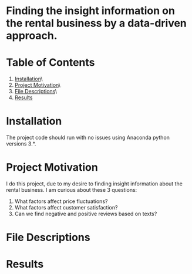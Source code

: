 # Finding the insight information on the rental business by a data-driven approach.
# Table of Contents
1. [Installation](#Installation)\
2. [Project Motivation](#Project-Motivation)\
3. [File Descriptions](#File-Descriptions)\
4. [Results](#Results)

# Installation
The project code should run with no issues using Anaconda python versions 3.*.
# Project Motivation
I do this project, due to my desire to finding insight information about the rental business. I am curious about these 3 questions:
1. What factors affect price fluctuations?
2. What factors affect customer satisfaction?
3. Can we find negative and positive reviews based on texts?
# File Descriptions

# Results
